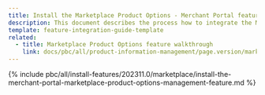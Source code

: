 ```yaml
---
title: Install the Marketplace Product Options - Merchant Portal feature
description: This document describes the process how to integrate the Merchant Portal — Marketplace Product Options feature into a Spryker project.
template: feature-integration-guide-template
related:
  - title: Marketplace Product Options feature walkthrough
    link: docs/pbc/all/product-information-management/page.version/marketplace/marketplace-product-options-feature-overview.html
---
```


{% include pbc/all/install-features/202311.0/marketplace/install-the-merchant-portal-marketplace-product-options-management-feature.md %} <!-- To edit, see /_includes/pbc/all/install-features/202311.0/marketplace/install-the-merchant-portal-marketplace-product-options-management-feature.md -->
